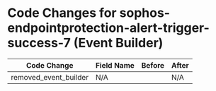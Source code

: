 # Code Changes for sophos-endpointprotection-alert-trigger-success-7 (Event Builder)

| Code Change | Field Name | Before | After |
|-------------|------------|--------|-------|
| removed_event_builder | N/A |  | N/A |